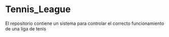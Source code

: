 # Tennis_League
El repositorio contiene un sistema para controlar el correcto funcionamiento de una liga de tenis
